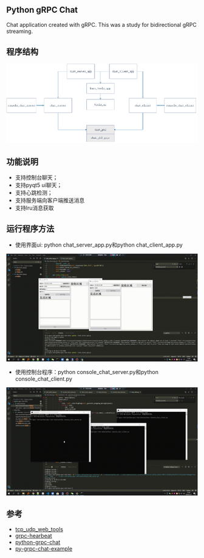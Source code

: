 ## Python gRPC Chat
Chat application created with gRPC. This was a study for bidirectional gRPC streaming.

## 程序结构

![程序结构](./程序结构.bmp)

## 功能说明
+ 支持控制台聊天；
+ 支持pyqt5 ui聊天；
+ 支持心跳检测；
+ 支持服务端向客户端推送消息
+ 支持lru消息获取

## 运行程序方法

+ 使用界面ui: python chat_server_app.py和python chat_client_app.py

![ui界面](ui_show.gif)

+ 使用控制台程序：python console_chat_server.py和python console_chat_client.py

![控制台显示](console_show.gif)

## 参考
+ [tcp_udp_web_tools](https://github.com/Wangler2333/tcp_udp_web_tools-pyqt5)
+ [grpc-hearbeat](https://gitee.com/liudegui/grpc-hearbeat)
+ [python-grpc-chat](https://github.com/melledijkstra/python-grpc-chat)
+ [py-grpc-chat-example](https://github.com/stallion5632/py-grpc-chat-example)

